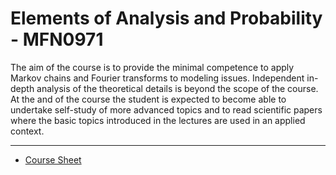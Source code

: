 # Elements of Analysis and Probability - MFN0971

The aim of the course is to provide the minimal competence to apply Markov
chains and Fourier transforms to modeling issues. Independent in-depth analysis
of the theoretical details is beyond the scope of the course. At the and of the
course the student is expected to become able to undertake self-study of more
advanced topics and to read scientific papers where the basic topics introduced
in the lectures are used in an applied context.

---

* [Course Sheet](https://magistrale.informatica.unito.it/do/storicocorsi.pl/Show?_id=gaua_2223)
